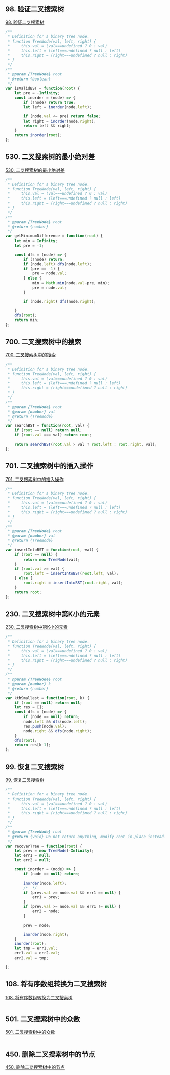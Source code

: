 ## 98. 验证二叉搜索树

[98. 验证二叉搜索树](https://leetcode-cn.com/problems/validate-binary-search-tree/)

```js
/**
 * Definition for a binary tree node.
 * function TreeNode(val, left, right) {
 *     this.val = (val===undefined ? 0 : val)
 *     this.left = (left===undefined ? null : left)
 *     this.right = (right===undefined ? null : right)
 * }
 */
/**
 * @param {TreeNode} root
 * @return {boolean}
 */
var isValidBST = function(root) {
    let pre = -Infinity;
    const inorder = (node) => {
        if (!node) return true;
        let left = inorder(node.left);

        if (node.val <= pre) return false;
        let right = inorder(node.right);
        return left && right;
    }
    return inorder(root);
};
```

## 530. 二叉搜索树的最小绝对差

[530. 二叉搜索树的最小绝对差](https://leetcode-cn.com/problems/minimum-absolute-difference-in-bst/)

```js
/**
 * Definition for a binary tree node.
 * function TreeNode(val, left, right) {
 *     this.val = (val===undefined ? 0 : val)
 *     this.left = (left===undefined ? null : left)
 *     this.right = (right===undefined ? null : right)
 * }
 */
/**
 * @param {TreeNode} root
 * @return {number}
 */
var getMinimumDifference = function(root) {
    let min = Infinity;
    let pre = -1;

    const dfs = (node) => {
        if (!node) return;
        if (node.left) dfs(node.left);
        if (pre == -1) {
            pre = node.val;
        } else {
            min = Math.min(node.val-pre, min);
            pre = node.val;
        }

        if (node.right) dfs(node.right);

    }
    dfs(root);
    return min;
};
```

## 700. 二叉搜索树中的搜索

[700. 二叉搜索树中的搜索](https://leetcode-cn.com/problems/search-in-a-binary-search-tree/)

```js
/**
 * Definition for a binary tree node.
 * function TreeNode(val, left, right) {
 *     this.val = (val===undefined ? 0 : val)
 *     this.left = (left===undefined ? null : left)
 *     this.right = (right===undefined ? null : right)
 * }
 */
/**
 * @param {TreeNode} root
 * @param {number} val
 * @return {TreeNode}
 */
var searchBST = function(root, val) {
    if (root == null) return null;
    if (root.val === val) return root;

    return searchBST(root.val > val ? root.left : root.right, val);
};
```

## 701. 二叉搜索树中的插入操作

[701. 二叉搜索树中的插入操作](https://leetcode-cn.com/problems/insert-into-a-binary-search-tree/)

```js
/**
 * Definition for a binary tree node.
 * function TreeNode(val, left, right) {
 *     this.val = (val===undefined ? 0 : val)
 *     this.left = (left===undefined ? null : left)
 *     this.right = (right===undefined ? null : right)
 * }
 */
/**
 * @param {TreeNode} root
 * @param {number} val
 * @return {TreeNode}
 */
var insertIntoBST = function(root, val) {
    if (root == null) {
        return new TreeNode(val);
    }
    if (root.val >= val) {
        root.left = insertIntoBST(root.left, val);
    } else {
        root.right = insertIntoBST(root.right, val);
    }
    return root;
};
```

## 230. 二叉搜索树中第K小的元素

[230. 二叉搜索树中第K小的元素](https://leetcode-cn.com/problems/kth-smallest-element-in-a-bst/)

```js
/**
 * Definition for a binary tree node.
 * function TreeNode(val, left, right) {
 *     this.val = (val===undefined ? 0 : val)
 *     this.left = (left===undefined ? null : left)
 *     this.right = (right===undefined ? null : right)
 * }
 */
/**
 * @param {TreeNode} root
 * @param {number} k
 * @return {number}
 */
var kthSmallest = function(root, k) {
    if (root == null) return null;
    let res = [];
    const dfs = (node) => {
        if (node == null) return;
        node.left && dfs(node.left);
        res.push(node.val);
        node.right && dfs(node.right);
    }
    dfs(root);
    return res[k-1];
};
```


## 99. 恢复二叉搜索树

[99. 恢复二叉搜索树](https://leetcode-cn.com/problems/recover-binary-search-tree/)

```js
/**
 * Definition for a binary tree node.
 * function TreeNode(val, left, right) {
 *     this.val = (val===undefined ? 0 : val)
 *     this.left = (left===undefined ? null : left)
 *     this.right = (right===undefined ? null : right)
 * }
 */
/**
 * @param {TreeNode} root
 * @return {void} Do not return anything, modify root in-place instead.
 */
var recoverTree = function(root) {
    let prev = new TreeNode(-Infinity);
    let err1 = null;
    let err2 = null;

    const inorder = (node) => {
        if (node == null) return;

        inorder(node.left);
        /*  */
        if (prev.val >= node.val && err1 == null) {
            err1 = prev;
        }
        if (prev.val >= node.val && err1 != null) {
            err2 = node;
        }

        prev = node;

        inorder(node.right);
    }
    inorder(root);
    let tmp = err1.val;
    err1.val = err2.val;
    err2.val = tmp;

};
```

## 108. 将有序数组转换为二叉搜索树

[108. 将有序数组转换为二叉搜索树](https://leetcode-cn.com/problems/convert-sorted-array-to-binary-search-tree/)

```js

```

## 501. 二叉搜索树中的众数

[501. 二叉搜索树中的众数](https://leetcode-cn.com/problems/find-mode-in-binary-search-tree/)

```js

```

## 450. 删除二叉搜索树中的节点

[450. 删除二叉搜索树中的节点](https://leetcode-cn.com/problems/delete-node-in-a-bst/)

```js

```
